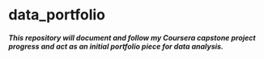 # data_portfolio
##### This repository will document and follow my Coursera capstone project progress and act as an initial portfolio piece for data analysis.
